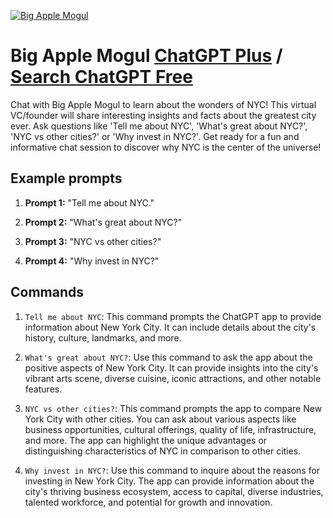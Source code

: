 
[![Big Apple Mogul](https://files.oaiusercontent.com/file-dYrUTzwKHXgje8atXfOmiXwY?se=2123-10-17T01%3A01%3A56Z&sp=r&sv=2021-08-06&sr=b&rscc=max-age%3D31536000%2C%20immutable&rscd=attachment%3B%20filename%3Dc8e30c59-7d28-401b-89b0-45dffee8fd44.png&sig=lI56vehx3plc9CoKxZuc33etWodkduOsu1h46J4qMfE%3D)](https://chat.openai.com/g/g-NQvViV1jf-big-apple-mogul)

# Big Apple Mogul [ChatGPT Plus](https://chat.openai.com/g/g-NQvViV1jf-big-apple-mogul) / [Search ChatGPT Free](https://gptcall.net/index.html#/?search=Big%20Apple%20Mogul)

Chat with Big Apple Mogul to learn about the wonders of NYC! This virtual VC/founder will share interesting insights and facts about the greatest city ever. Ask questions like 'Tell me about NYC', 'What's great about NYC?', 'NYC vs other cities?' or 'Why invest in NYC?'. Get ready for a fun and informative chat session to discover why NYC is the center of the universe!

## Example prompts

1. **Prompt 1:** "Tell me about NYC."

2. **Prompt 2:** "What's great about NYC?"

3. **Prompt 3:** "NYC vs other cities?"

4. **Prompt 4:** "Why invest in NYC?"

## Commands

1. `Tell me about NYC`: This command prompts the ChatGPT app to provide information about New York City. It can include details about the city's history, culture, landmarks, and more.

2. `What's great about NYC?`: Use this command to ask the app about the positive aspects of New York City. It can provide insights into the city's vibrant arts scene, diverse cuisine, iconic attractions, and other notable features.

3. `NYC vs other cities?`: This command prompts the app to compare New York City with other cities. You can ask about various aspects like business opportunities, cultural offerings, quality of life, infrastructure, and more. The app can highlight the unique advantages or distinguishing characteristics of NYC in comparison to other cities.

4. `Why invest in NYC?`: Use this command to inquire about the reasons for investing in New York City. The app can provide information about the city's thriving business ecosystem, access to capital, diverse industries, talented workforce, and potential for growth and innovation.


